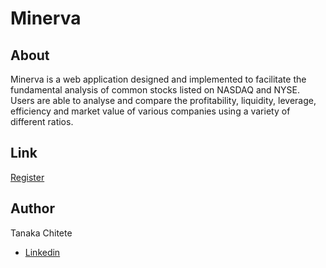 # Minerva

## About

Minerva is a web application designed and implemented to facilitate the fundamental analysis of common stocks listed on NASDAQ and NYSE.
Users are able to analyse and compare the profitability, liquidity, leverage, efficiency and market value of various companies using a 
variety of different ratios.

## Link

[Register](http://analysewithminerva.herokuapp.com/register)

## Author

Tanaka Chitete
* [Linkedin](https://www.linkedin.com/in/tanaka-chitete/)
